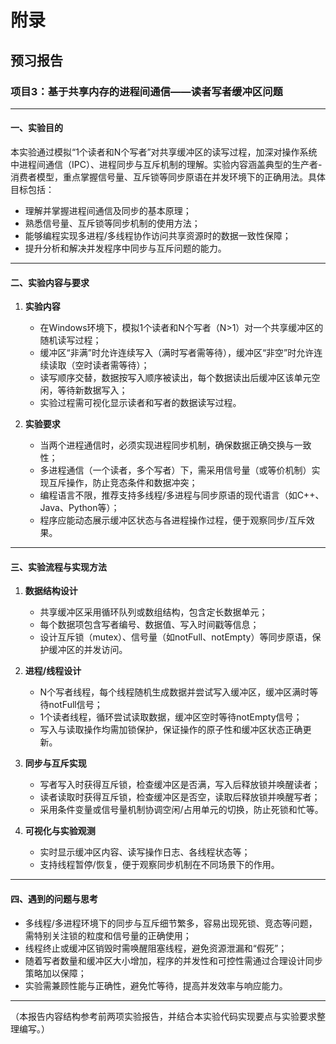 # 附录  
## 预习报告  
### 项目3：基于共享内存的进程间通信——读者写者缓冲区问题

---

#### 一、实验目的

本实验通过模拟“1个读者和N个写者”对共享缓冲区的读写过程，加深对操作系统中进程间通信（IPC）、进程同步与互斥机制的理解。实验内容涵盖典型的生产者-消费者模型，重点掌握信号量、互斥锁等同步原语在并发环境下的正确用法。具体目标包括：

- 理解并掌握进程间通信及同步的基本原理；
- 熟悉信号量、互斥锁等同步机制的使用方法；
- 能够编程实现多进程/多线程协作访问共享资源时的数据一致性保障；
- 提升分析和解决并发程序中同步与互斥问题的能力。

---

#### 二、实验内容与要求

1. **实验内容**
   - 在Windows环境下，模拟1个读者和N个写者（N>1）对一个共享缓冲区的随机读写过程；
   - 缓冲区“非满”时允许连续写入（满时写者需等待），缓冲区“非空”时允许连续读取（空时读者需等待）；
   - 读写顺序交替，数据按写入顺序被读出，每个数据读出后缓冲区该单元空闲，等待新数据写入；
   - 实验过程需可视化显示读者和写者的数据读写过程。

2. **实验要求**
   - 当两个进程通信时，必须实现进程同步机制，确保数据正确交换与一致性；
   - 多进程通信（一个读者，多个写者）下，需采用信号量（或等价机制）实现互斥操作，防止竞态条件和数据冲突；
   - 编程语言不限，推荐支持多线程/多进程与同步原语的现代语言（如C++、Java、Python等）；
   - 程序应能动态展示缓冲区状态与各进程操作过程，便于观察同步/互斥效果。

---

#### 三、实验流程与实现方法

1. **数据结构设计**
   - 共享缓冲区采用循环队列或数组结构，包含定长数据单元；
   - 每个数据项包含写者编号、数据值、写入时间戳等信息；
   - 设计互斥锁（mutex）、信号量（如notFull、notEmpty）等同步原语，保护缓冲区的并发访问。

2. **进程/线程设计**
   - N个写者线程，每个线程随机生成数据并尝试写入缓冲区，缓冲区满时等待notFull信号；
   - 1个读者线程，循环尝试读取数据，缓冲区空时等待notEmpty信号；
   - 写入与读取操作均需加锁保护，保证操作的原子性和缓冲区状态正确更新。

3. **同步与互斥实现**
   - 写者写入时获得互斥锁，检查缓冲区是否满，写入后释放锁并唤醒读者；
   - 读者读取时获得互斥锁，检查缓冲区是否空，读取后释放锁并唤醒写者；
   - 采用条件变量或信号量机制协调空闲/占用单元的切换，防止死锁和忙等。

4. **可视化与实验观测**
   - 实时显示缓冲区内容、读写操作日志、各线程状态等；
   - 支持线程暂停/恢复，便于观察同步机制在不同场景下的作用。

---

#### 四、遇到的问题与思考

- 多线程/多进程环境下的同步与互斥细节繁多，容易出现死锁、竞态等问题，需特别关注锁的粒度和信号量的正确使用；
- 线程终止或缓冲区销毁时需唤醒阻塞线程，避免资源泄漏和“假死”；
- 随着写者数量和缓冲区大小增加，程序的并发性和可控性需通过合理设计同步策略加以保障；
- 实验需兼顾性能与正确性，避免忙等待，提高并发效率与响应能力。

---

（本报告内容结构参考前两项实验报告，并结合本实验代码实现要点与实验要求整理编写。）
